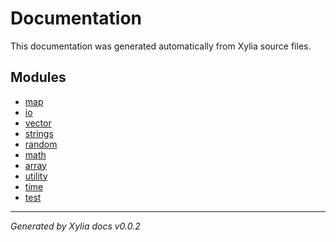 # Documentation

This documentation was generated automatically from Xylia source files.

## Modules

- [map](map.md)
- [io](io.md)
- [vector](vector.md)
- [strings](strings.md)
- [random](random.md)
- [math](math.md)
- [array](array.md)
- [utility](utility.md)
- [time](time.md)
- [test](test.md)

---

*Generated by Xylia docs v0.0.2*
